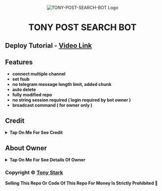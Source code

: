 <p align="center">
  <img src="https://graph.org/file/8f476cb02e42e8a76bcdc.jpg" alt="TONY-POST-SEARCH-BOT Logo">
</p>
<h1 align="center">
  TONY POST SEARCH BOT
</h1>

## Deploy Tutorial - [Video Link](https://youtu.be/@TonyStarkBotz)

## Features

- <b>connect multiple channel
- set fsub
- no telegram message length limit, added chunk
- auto delete 
- fully modified repo
- no string session required ( login required by bot owner )
- broadcast command ( for owner only )</b>

## Credit

<b><details><summary>Tap On Me For See Credit</summary>

💝 Credit Goes To [Tony Stark](https://telegram.me/Tony_Stark_75) So Don't Forgot To Give Credit

💘 Base Repo Credit [CyniteOfficial](https://github.com/CyniteOfficial)

💖 And Thank You So Much To All Who Help In This Journey 💕

Copyright ©️ [Tony Stark](https://telegram.me/Tony_Stark_75)

</b>
</details>

## About Owner 

<b><details><summary>Tap On Me For See Details Of Owner</summary>

- YouTube Channel : [TonyStark Botz](https://youtube.com/@TonyStarkBotz)
- Telegram Channel : [TonyStark Botz](https://telegram.me/TonyStark_Botz)
- Contact Link : [Tony Stark](https://telegram.me/Tony_Stark_75)

</b>
</details>


### Copyright ©️ [Tony Stark](https://telegram.me/Tony_Stark_75)

<b>Selling This Repo Or Code Of This Repo For Money Is Strictly Prohibited 🚫</b>

